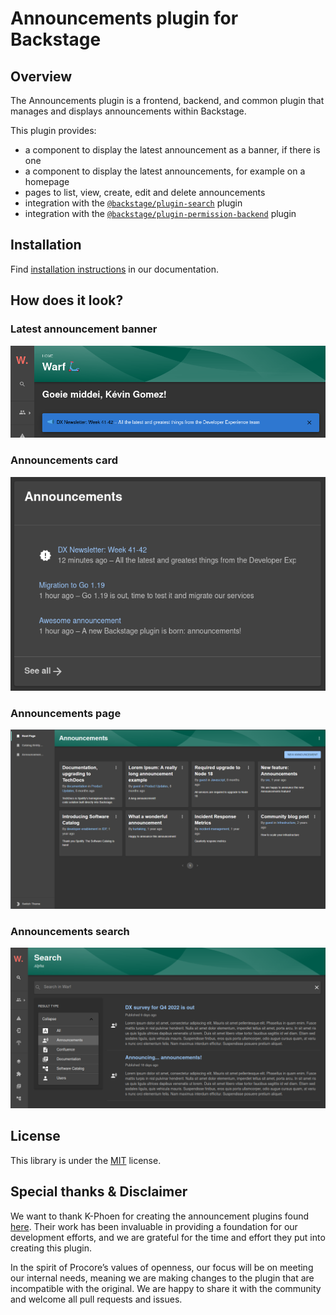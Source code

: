 # Announcements plugin for Backstage

## Overview

The Announcements plugin is a frontend, backend, and common plugin that manages and displays announcements within Backstage.

This plugin provides:

- a component to display the latest announcement as a banner, if there is one
- a component to display the latest announcements, for example on a homepage
- pages to list, view, create, edit and delete announcements
- integration with the [`@backstage/plugin-search`](https://github.com/backstage/backstage/tree/master/plugins/search) plugin
- integration with the [`@backstage/plugin-permission-backend`](https://github.com/backstage/backstage/tree/master/plugins/permission-backend) plugin

## Installation

Find [installation instructions](./docs/index.md#installation) in our documentation.

## How does it look?

### Latest announcement banner

![Latest announcement banner](./docs/images/announcement_banner.png)

### Announcements card

![Announcements card](./docs/images/announcements_card.png)

### Announcements page

![Announcements page](./docs/images/announcements_page.png)

### Announcements search

![Announcements search results](./docs/images/announcements_search.png)

## License

This library is under the [MIT](LICENSE.md) license.

## Special thanks & Disclaimer

We want to thank K-Phoen for creating the announcement plugins found [here](https://github.com/K-Phoen/backstage-plugin-announcements). Their work has been invaluable in providing a foundation for our development efforts, and we are grateful for the time and effort they put into creating this plugin.

In the spirit of Procore’s values of openness, our focus will be on meeting our internal needs, meaning we are making changes to the plugin that are incompatible with the original. We are happy to share it with the community and welcome all pull requests and issues.
